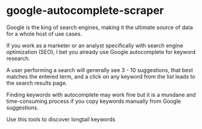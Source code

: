 # google-autocomplete-scraper
 Google is the king of search engines, making it the ultimate source of data for a whole host of use cases.

 If you work as a marketer or an analyst specifically with search engine optimization (SEO), I bet you already use Google autocomplete for keyword research.

 A user performing a search will generally see 3 - 10 suggestions, that best matches the entered term, and a click on any keyword from the list leads to the search results page.

 Finding keywords with autocomplete may work fine but it is a mundane and time-consuming process if you copy keywords manually from Google suggestions.
 
 Use this tools to discover longtail keywords
